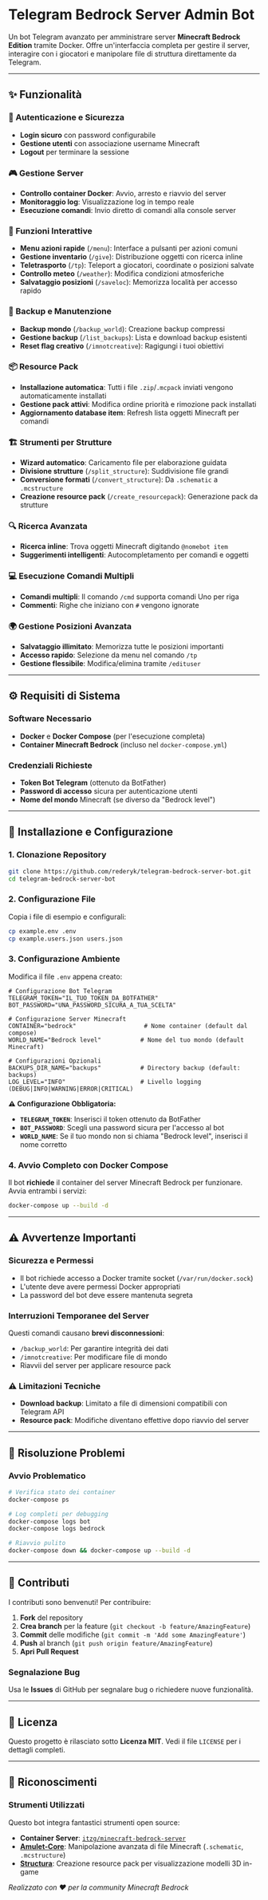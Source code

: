 # Telegram Bedrock Server Admin Bot

Un bot Telegram avanzato per amministrare server **Minecraft Bedrock Edition** tramite Docker. Offre un'interfaccia completa per gestire il server, interagire con i giocatori e manipolare file di struttura direttamente da Telegram.

---

## ✨ Funzionalità

### 🔐 Autenticazione e Sicurezza
- **Login sicuro** con password configurabile
- **Gestione utenti** con associazione username Minecraft
- **Logout** per terminare la sessione

### 🎮 Gestione Server
- **Controllo container Docker**: Avvio, arresto e riavvio del server
- **Monitoraggio log**: Visualizzazione log in tempo reale
- **Esecuzione comandi**: Invio diretto di comandi alla console server

### 🎒 Funzioni Interattive
- **Menu azioni rapide** (`/menu`): Interface a pulsanti per azioni comuni
- **Gestione inventario** (`/give`): Distribuzione oggetti con ricerca inline
- **Teletrasporto** (`/tp`): Teleport a giocatori, coordinate o posizioni salvate
- **Controllo meteo** (`/weather`): Modifica condizioni atmosferiche
- **Salvataggio posizioni** (`/saveloc`): Memorizza località per accesso rapido

### 💾 Backup e Manutenzione
- **Backup mondo** (`/backup_world`): Creazione backup compressi
- **Gestione backup** (`/list_backups`): Lista e download backup esistenti
- **Reset flag creativo** (`/imnotcreative`): Ragigungi i tuoi obiettivi

### 📦 Resource Pack
- **Installazione automatica**: Tutti i file `.zip`/`.mcpack` inviati vengono automaticamente installati
- **Gestione pack attivi**: Modifica ordine priorità e rimozione pack installati
- **Aggiornamento database item**: Refresh lista oggetti Minecraft per comandi

### 🏗️ Strumenti per Strutture
- **Wizard automatico**: Caricamento file per elaborazione guidata
- **Divisione strutture** (`/split_structure`): Suddivisione file grandi
- **Conversione formati** (`/convert_structure`): Da `.schematic` a `.mcstructure`
- **Creazione resource pack** (`/create_resourcepack`): Generazione pack da strutture

### 🔍 Ricerca Avanzata
- **Ricerca inline**: Trova oggetti Minecraft digitando `@nomebot item`
- **Suggerimenti intelligenti**: Autocompletamento per comandi e oggetti

### 💻 Esecuzione Comandi Multipli
- **Comandi multipli**: Il comando `/cmd` supporta comandi Uno per riga
- **Commenti**: Righe che iniziano con `#` vengono ignorate

### 🌍 Gestione Posizioni Avanzata
- **Salvataggio illimitato**: Memorizza tutte le posizioni importanti
- **Accesso rapido**: Selezione da menu nel comando `/tp`
- **Gestione flessibile**: Modifica/elimina tramite `/edituser`

---

## ⚙️ Requisiti di Sistema

### Software Necessario
- **Docker** e **Docker Compose** (per l'esecuzione completa)
- **Container Minecraft Bedrock** (incluso nel `docker-compose.yml`)

### Credenziali Richieste
- **Token Bot Telegram** (ottenuto da BotFather)
- **Password di accesso** sicura per autenticazione utenti
- **Nome del mondo** Minecraft (se diverso da "Bedrock level")

---

## 🚀 Installazione e Configurazione

### 1. Clonazione Repository
```bash
git clone https://github.com/rederyk/telegram-bedrock-server-bot.git
cd telegram-bedrock-server-bot
```

### 2. Configurazione File
Copia i file di esempio e configurali:
```bash
cp example.env .env
cp example.users.json users.json
```

### 3. Configurazione Ambiente
Modifica il file `.env` appena creato:

```env
# Configurazione Bot Telegram
TELEGRAM_TOKEN="IL_TUO_TOKEN_DA_BOTFATHER"
BOT_PASSWORD="UNA_PASSWORD_SICURA_A_TUA_SCELTA"

# Configurazione Server Minecraft  
CONTAINER="bedrock"                   # Nome container (default dal compose)
WORLD_NAME="Bedrock level"           # Nome del tuo mondo (default Minecraft)

# Configurazioni Opzionali
BACKUPS_DIR_NAME="backups"           # Directory backup (default: backups)
LOG_LEVEL="INFO"                     # Livello logging (DEBUG|INFO|WARNING|ERROR|CRITICAL)
```

**⚠️ Configurazione Obbligatoria:**
- **`TELEGRAM_TOKEN`**: Inserisci il token ottenuto da BotFather
- **`BOT_PASSWORD`**: Scegli una password sicura per l'accesso al bot
- **`WORLD_NAME`**: Se il tuo mondo non si chiama "Bedrock level", inserisci il nome corretto

### 4. Avvio Completo con Docker Compose
Il bot **richiede** il container del server Minecraft Bedrock per funzionare. Avvia entrambi i servizi:

```bash
docker-compose up --build -d
```
---

## ⚠️ Avvertenze Importanti

### Sicurezza e Permessi
- Il bot richiede accesso a Docker tramite socket (`/var/run/docker.sock`)
- L'utente deve avere permessi Docker appropriati
- La password del bot deve essere mantenuta segreta

### Interruzioni Temporanee del Server
Questi comandi causano **brevi disconnessioni**:
- `/backup_world`: Per garantire integrità dei dati
- `/imnotcreative`: Per modificare file di mondo
- Riavvii del server per applicare resource pack

### ⚠️ Limitazioni Tecniche
- **Download backup**: Limitato a file di dimensioni compatibili con Telegram API
- **Resource pack**: Modifiche diventano effettive dopo riavvio del server

---

## 🔧 Risoluzione Problemi

### Avvio Problematico
```bash
# Verifica stato dei container
docker-compose ps

# Log completi per debugging
docker-compose logs bot
docker-compose logs bedrock

# Riavvio pulito
docker-compose down && docker-compose up --build -d
```

---

## 🤝 Contributi

I contributi sono benvenuti! Per contribuire:

1. **Fork** del repository
2. **Crea branch** per la feature (`git checkout -b feature/AmazingFeature`)
3. **Commit** delle modifiche (`git commit -m 'Add some AmazingFeature'`)
4. **Push** al branch (`git push origin feature/AmazingFeature`)
5. **Apri Pull Request**

### Segnalazione Bug
Usa le **Issues** di GitHub per segnalare bug o richiedere nuove funzionalità.

---

## 📄 Licenza

Questo progetto è rilasciato sotto **Licenza MIT**. Vedi il file `LICENSE` per i dettagli completi.

---

## 🙏 Riconoscimenti

### Strumenti Utilizzati
Questo bot integra fantastici strumenti open source:
- **Container Server**: [`itzg/minecraft-bedrock-server`](https://github.com/itzg/docker-minecraft-bedrock-server)
- **[Amulet-Core](https://github.com/Amulet-Team/Amulet-Core)**: Manipolazione avanzata di file Minecraft (`.schematic`, `.mcstructure`)
- **[Structura](https://github.com/RyanLXXXVII/Structura)**: Creazione resource pack per visualizzazione modelli 3D in-game

*Realizzato con ❤️ per la community Minecraft Bedrock*
